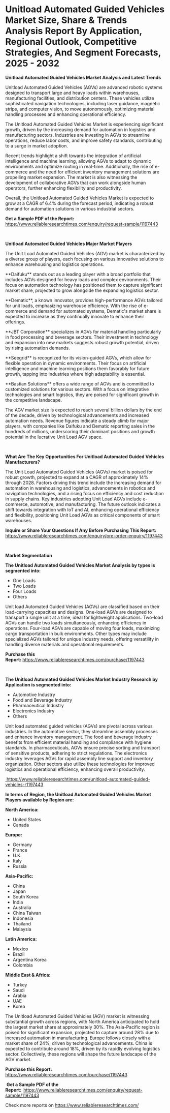 <p><h1>Unitload Automated Guided Vehicles Market Size, Share & Trends Analysis Report By Application, Regional Outlook, Competitive Strategies, And Segment Forecasts, 2025 - 2032</h1></p><p><strong>Unitload Automated Guided Vehicles Market Analysis and Latest Trends</strong></p>
<p><p>Unitload Automated Guided Vehicles (AGVs) are advanced robotic systems designed to transport large and heavy loads within warehouses, manufacturing facilities, and distribution centers. These vehicles utilize sophisticated navigation technologies, including laser guidance, magnetic strips, and computer vision, to move autonomously, optimizing material handling processes and enhancing operational efficiency.</p><p>The Unitload Automated Guided Vehicles Market is experiencing significant growth, driven by the increasing demand for automation in logistics and manufacturing sectors. Industries are investing in AGVs to streamline operations, reduce labor costs, and improve safety standards, contributing to a surge in market adoption.</p><p>Recent trends highlight a shift towards the integration of artificial intelligence and machine learning, allowing AGVs to adapt to dynamic environments and optimize routing in real-time. Additionally, the rise of e-commerce and the need for efficient inventory management solutions are propelling market expansion. The market is also witnessing the development of collaborative AGVs that can work alongside human operators, further enhancing flexibility and productivity.</p><p>Overall, the Unitload Automated Guided Vehicles Market is expected to grow at a CAGR of 6.4% during the forecast period, indicating a robust demand for automation solutions in various industrial sectors.</p></p>
<p><strong>Get a Sample PDF of the Report:&nbsp;</strong> <a href="https://www.reliableresearchtimes.com/enquiry/request-sample/1197443?utm_campaign=3061&utm_medium=2&utm_source=Github&utm_content=ia&utm_term=12042025&utm_id=unitload-automated-guided-vehicles">https://www.reliableresearchtimes.com/enquiry/request-sample/1197443</a></p>
<p>&nbsp;</p>
<p><strong>Unitload Automated Guided Vehicles Major Market Players</strong></p>
<p><p>The Unit Load Automated Guided Vehicles (AGV) market is characterized by a diverse group of players, each focusing on various innovative solutions to enhance warehousing and logistics operations.</p><p>**Daifuku** stands out as a leading player with a broad portfolio that includes AGVs designed for heavy loads and complex environments. Their focus on automation technology has positioned them to capture significant market share, projected to grow alongside the expanding logistics sector. </p><p>**Dematic**, a known innovator, provides high-performance AGVs tailored for unit loads, emphasizing warehouse efficiency. With the rise of e-commerce and demand for automated systems, Dematic's market share is expected to increase as they continually innovate to enhance their offerings.</p><p>**JBT Corporation** specializes in AGVs for material handling particularly in food processing and beverage sectors. Their investment in technology and expansion into new markets suggests robust growth potential, driven by rising automation demands.</p><p>**Seegrid** is recognized for its vision-guided AGVs, which allow for flexible operation in dynamic environments. Their focus on artificial intelligence and machine learning positions them favorably for future growth, tapping into industries where high adaptability is essential.</p><p>**Bastian Solutions** offers a wide range of AGVs and is committed to customized solutions for various sectors. With a focus on integrative technologies and smart logistics, they are poised for significant growth in the competitive landscape.</p><p>The AGV market size is expected to reach several billion dollars by the end of the decade, driven by technological advancements and increased automation needs. Revenue figures indicate a steady climb for major players, with companies like Daifuku and Dematic reporting sales in the hundreds of millions, underscoring their dominant positions and growth potential in the lucrative Unit Load AGV space.</p></p>
<p>&nbsp;</p>
<p><strong>What Are The Key Opportunities For Unitload Automated Guided Vehicles Manufacturers?</strong></p>
<p><p>The Unit Load Automated Guided Vehicles (AGVs) market is poised for robust growth, projected to expand at a CAGR of approximately 14% through 2028. Factors driving this trend include the increasing demand for automation in warehousing and logistics, advancements in robotics and navigation technologies, and a rising focus on efficiency and cost reduction in supply chains. Key industries adopting Unit Load AGVs include e-commerce, automotive, and manufacturing. The future outlook indicates a shift towards integration with IoT and AI, enhancing operational efficiency and flexibility, positioning Unit Load AGVs as critical components of smart warehouses.</p></p>
<p><strong>Inquire or Share Your Questions If Any Before Purchasing This Report:</strong> <a href="https://www.reliableresearchtimes.com/enquiry/pre-order-enquiry/1197443?utm_campaign=3061&utm_medium=2&utm_source=Github&utm_content=ia&utm_term=12042025&utm_id=unitload-automated-guided-vehicles">https://www.reliableresearchtimes.com/enquiry/pre-order-enquiry/1197443</a></p>
<p>&nbsp;</p>
<p><strong>Market Segmentation</strong></p>
<p><strong>The Unitload Automated Guided Vehicles Market Analysis by types is segmented into:</strong></p>
<p><ul><li>One Loads</li><li>Two Loads</li><li>Four Loads</li><li>Others</li></ul></p>
<p><p>Unit load Automated Guided Vehicles (AGVs) are classified based on their load-carrying capacities and designs. One-load AGVs are designed to transport a single unit at a time, ideal for lightweight applications. Two-load AGVs can handle two loads simultaneously, enhancing efficiency in operations. Four-load AGVs are capable of moving four loads, maximizing cargo transportation in bulk environments. Other types may include specialized AGVs tailored for unique industry needs, offering versatility in handling diverse materials and operational requirements.</p></p>
<p><strong>Purchase this Report:&nbsp;</strong><a href="https://www.reliableresearchtimes.com/purchase/1197443?utm_campaign=3061&utm_medium=2&utm_source=Github&utm_content=ia&utm_term=12042025&utm_id=unitload-automated-guided-vehicles">https://www.reliableresearchtimes.com/purchase/1197443</a></p>
<p>&nbsp;</p>
<p><strong>The Unitload Automated Guided Vehicles Market Industry Research by Application is segmented into:</strong></p>
<p><ul><li>Automotive Industry</li><li>Food and Beverage Industry</li><li>Pharmaceutical Industry</li><li>Electronics Industry</li><li>Others</li></ul></p>
<p><p>Unit load automated guided vehicles (AGVs) are pivotal across various industries. In the automotive sector, they streamline assembly processes and enhance inventory management. The food and beverage industry benefits from efficient material handling and compliance with hygiene standards. In pharmaceuticals, AGVs ensure precise sorting and transport of sensitive products, adhering to strict regulations. The electronics industry leverages AGVs for rapid assembly line support and inventory organization. Other sectors also utilize these technologies for improved logistics and operational efficiency, enhancing overall productivity.</p></p>
<p><a href="https://www.reliableresearchtimes.com/unitload-automated-guided-vehicles-r1197443?utm_campaign=3061&utm_medium=2&utm_source=Github&utm_content=ia&utm_term=12042025&utm_id=unitload-automated-guided-vehicles">&nbsp;https://www.reliableresearchtimes.com/unitload-automated-guided-vehicles-r1197443</a></p>
<p><strong>In terms of Region, the Unitload Automated Guided Vehicles Market Players available by Region are:</strong></p>
<p>
    <p> <strong> North America: </strong>
        <ul>
            <li>United States</li>
            <li>Canada</li>
        </ul>
        </p> 
    <p> <strong> Europe: </strong>
        <ul>
            <li>Germany</li>
            <li>France</li>
            <li>U.K.</li>
            <li>Italy</li>
            <li>Russia</li>
        </ul>
        </p> 
    <p> <strong> Asia-Pacific: </strong>
        <ul>
            <li>China</li>
            <li>Japan</li>
            <li>South Korea</li>
            <li>India</li>
            <li>Australia</li>
            <li>China Taiwan</li>
            <li>Indonesia</li>
            <li>Thailand</li>
            <li>Malaysia</li>
        </ul>
        </p> 
    <p> <strong> Latin America: </strong>
        <ul>
            <li>Mexico</li>
            <li>Brazil</li>
            <li>Argentina Korea</li>
            <li>Colombia</li>
        </ul>
        </p> 
    <p> <strong> Middle East & Africa: </strong>
        <ul>
            <li>Turkey</li>
            <li>Saudi</li>
            <li>Arabia</li>
            <li>UAE</li>
            <li>Korea</li>
        </ul>
    </p>
    </p>
<p><p>The Unitload Automated Guided Vehicles (AGV) market is witnessing substantial growth across regions, with North America anticipated to hold the largest market share at approximately 30%. The Asia-Pacific region is poised for significant expansion, projected to capture around 28% due to increased automation in manufacturing. Europe follows closely with a market share of 24%, driven by technological advancements. China is expected to contribute around 18%, driven by its rapidly evolving logistics sector. Collectively, these regions will shape the future landscape of the AGV market.</p></p>
<p><strong>Purchase this Report: </strong><a href="https://www.reliableresearchtimes.com/purchase/1197443?utm_campaign=3061&utm_medium=2&utm_source=Github&utm_content=ia&utm_term=12042025&utm_id=unitload-automated-guided-vehicles">https://www.reliableresearchtimes.com/purchase/1197443</a></p>
<p>&nbsp;<strong>Get a Sample PDF of the Report:&nbsp;&nbsp;</strong><a href="https://www.reliableresearchtimes.com/enquiry/request-sample/1197443?utm_campaign=3061&utm_medium=2&utm_source=Github&utm_content=ia&utm_term=12042025&utm_id=unitload-automated-guided-vehicles">https://www.reliableresearchtimes.com/enquiry/request-sample/1197443</a></p>
<p><strong></strong></p>
<p>Check more reports on <a href="https://www.reliableresearchtimes.com/?utm_campaign=3061&utm_medium=2&utm_source=Github&utm_content=ia&utm_term=12042025&utm_id=unitload-automated-guided-vehicles">https://www.reliableresearchtimes.com/</a></p>